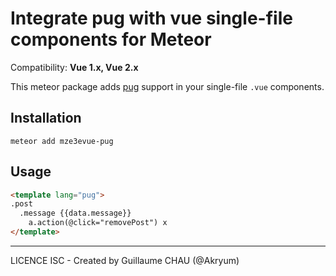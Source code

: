 # Integrate pug with vue single-file components for Meteor

Compatibility: **Vue 1.x, Vue 2.x**

This meteor package adds [pug](http://pugjs.org) support in your single-file `.vue` components.

## Installation

    meteor add mze3evue-pug


## Usage

```html
<template lang="pug">
.post
  .message {{data.message}}
    a.action(@click="removePost") x
</template>
```

---

LICENCE ISC - Created by Guillaume CHAU (@Akryum)
